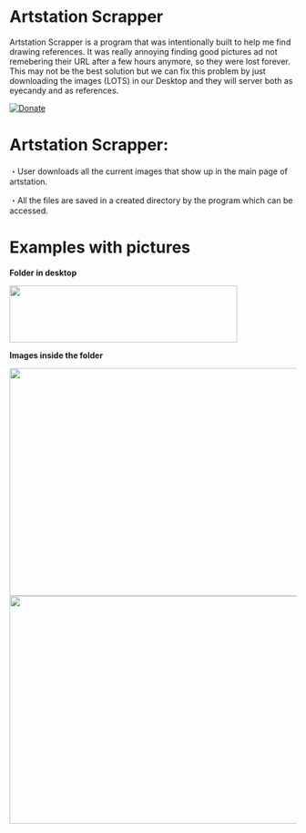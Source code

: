 # Artstation Scrapper

Artstation Scrapper is a program that was intentionally built to help me find drawing references. It was really annoying finding good pictures ad not remebering their URL after a few hours anymore, so they were lost forever. This may not be the best solution but we can fix this problem by just downloading the images (LOTS) in our Desktop and they will server both as eyecandy and as references. 

[![Donate](https://img.shields.io/badge/Donate-PayPal-green.svg)](https://www.paypal.com/paypalme/Klavio)

# **Artstation Scrapper:**

   ・User downloads all the current images that show up in the main page of artstation. 
  
   ・All the files are saved in a created directory by the program which can be accessed.
  

# **Examples with pictures**

**Folder in desktop**

<img src="https://user-images.githubusercontent.com/47726384/137093541-ff864153-a2df-4f1b-a102-44841959e8b4.png" width="400" height="100">

**Images inside the folder**

<img src="https://user-images.githubusercontent.com/47726384/137093564-745de4df-4c8a-495c-b903-daefb5b72892.png" width="750" height="400">


<img src="https://user-images.githubusercontent.com/47726384/137093594-d2b3be9d-ee76-45d7-9a7b-cfdc2c8cc0a5.png" width="750" height="400">


